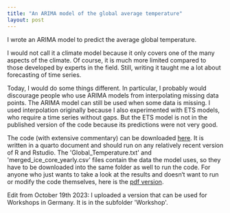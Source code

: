 ```yaml
---
title: "An ARIMA model of the global average temperature"
layout: post
---
```

I wrote an ARIMA model to predict the average global temperature.

I would not call it a climate model because it only covers one of the many aspects of the climate. Of course, it is much more limited compared to those developed by experts in the field. Still, writing it taught me a lot about forecasting of time series.

Today, I would do some things different. In particular, I probably would discourage people who use ARIMA models from interpolating missing data points.
The ARIMA model can still be used when some data is missing. I used interpolation originally because I also experimented with ETS models, who require a time series without gaps. But the ETS model is not in the published version of the code because its predictions were not very good.

The code (with extensive commentary) can be downloaded [here](https://github.com/InaKrapp/ARIMA_Temperature_model). It is written in a quarto document and should run on any relatively recent version of R and Rstudio. 
The 'Global_Temperature.txt' and 'merged_ice_core_yearly.csv' files contain the data the model uses, so they have to be downloaded into the same folder as well to run the code.
For anyone who just wants to take a look at the results and doesn‘t want to run or modify the code themselves, here is the [pdf version](https://github.com/InaKrapp/InaKrapp.github.io/raw/master/_posts/Global_Temperature_prediction_model.pdf).

Edit from October 19th 2023: I uploaded a version that can be used for Workshops in Germany. It is in the subfolder 'Workshop'.
